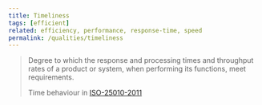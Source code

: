 ```yaml
---
title: Timeliness
tags: [efficient]
related: efficiency, performance, response-time, speed
permalink: /qualities/timeliness
---
```


<div class="arc42-help" markdown="1">

>Degree to which the response and processing times and throughput rates of a product or system, when performing its functions, meet requirements.
>
>Time behaviour in [ISO-25010-2011](/references/#iso-25010-2011)
</div><br>
